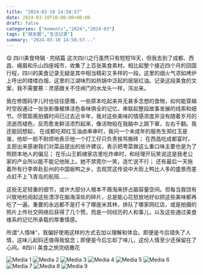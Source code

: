 ```yaml
---
title: "2024-03-10 14:58:57"
date: 2024-03-10T10:00:00+08:00
draft: false
categories: ["moments","2024","2024-03"]
tags: ["朋友圈","生活记录"]
summary: "2024-03-10 14:58:57..."
---
```


😋 四川美食特辑 · 完结篇
​
​这次四川之行虽然只有短短18天，但我去到了成都、西昌、峨眉和乐山四座城市，收集了上百张美食素材。相比起整个接近四个月的回国行程，四川的美食记录无疑是其中相当精彩又多样的一段。这里的烟火气浓如烤炉上呼出的缕缕白烟，这里的江湖味烈如热锅中泛起的层层红油。记录这段美食的文案，我不需要篡：灵感跟关不住闸门的水龙头一样，泻出来。

我在修图码字儿时也往往感慨，一些原本吃起来并无甚多念想的食物，如何能穿越时空般通过一张张影像被焕活色香味俱全的记忆，串联起整段故事发展的线索和细节。尽管距离拍摄时间已过去近半年，我对这些美味的情感浓度并没有随着岁月的流逝而褪色，反而愈发鲜活浓烈起来，像活物般在我脑中上跳下窜，左右千翻。
​
​我还能回想起，
在成都吃郑红玉油卤串串时，我问一个未成年的服务生郑红玉是谁，他却一脸不耐烦地表示他一个打工仔只负责挨骂搬砖；
在西昌吃成都宴时，主厨出来感谢我们对菜品提出的些许建议，表示把粤菜做这么重口味主要也是为了照顾本地人的偏见；
在乐山王鹤棣家店里吃炸串时，和经理开玩笑说这是我老公家的产业所以能不能记他账上。她不禁莞尔一笑，连忙说不行；
还有最后一天拖着所有行李奔赴彭州的中国板鸭之乡，去观赏这传说中大街上鸭比人多的盛景而差点赶不上飞青岛的航班……

这些无足轻重的细节，或许大部分人根本不屑淘来挤占脑容量空间。但每当我饶有兴致地检阅起这些漂浮在脑海深处的碎片，总是能心花怒放地好似把这些美味都再吃了一遍。重要的永远都不是打卡了哪座米其林，排队了哪家网红店，或是拍摄的照片上传社交网络后获得了几个赞。而是一同经历的人和事儿，以及这些通过美食维系的记忆所承载的厚重情感。

所谓“人情味”，我偏好使用这样的方式去加以理解和体会。即便是今后错失了人情，这味儿起码还值得我惦念；即便是今后忘却了味儿，这份人情至少还保留在了心间。
​
#四川 美食之旅完结撒花

![Media 1](/Moments/photos/2024-03-10/202403101458570.jpg)
![Media 2](/Moments/photos/2024-03-10/202403101458571.jpg)
![Media 3](/Moments/photos/2024-03-10/202403101458572.jpg)
![Media 4](/Moments/photos/2024-03-10/202403101458573.jpg)
![Media 5](/Moments/photos/2024-03-10/202403101458574.jpg)
![Media 6](/Moments/photos/2024-03-10/202403101458575.jpg)
![Media 7](/Moments/photos/2024-03-10/202403101458576.jpg)
![Media 8](/Moments/photos/2024-03-10/202403101458577.jpg)
![Media 9](/Moments/photos/2024-03-10/202403101458578.jpg)

